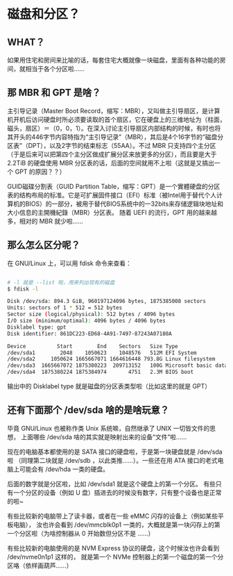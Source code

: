 # 磁盘和分区？

## WHAT？

如果用住宅和房间来比喻的话，每套住宅大概就像一块磁盘，里面有各种功能的房间，就相当于各个分区啦……

## 那 MBR 和 GPT 是啥？

主引导记录（Master Boot Record，缩写：MBR），又叫做主引导扇区，是计算机开机后访问硬盘时所必须要读取的首个扇区，它在硬盘上的三维地址为（柱面，磁头，扇区）＝（0，0，1）。在深入讨论主引导扇区内部结构的时候，有时也将其开头的446字节内容特指为“主引导记录”（MBR），其后是4个16字节的“磁盘分区表”（DPT），以及2字节的结束标志（55AA）。不过 MBR 只支持四个主分区（于是后来可以把第四个主分区做成扩展分区来放更多的分区），而且要是大于 2.2TiB 的硬盘使用 MBR 分区表的话，后面的空间就用不上啦（这就是又搞出一个 GPT 的原因？？）

GUID磁碟分割表（GUID Partition Table，缩写：GPT）是一个實體硬盘的分区表的结构布局的标准。它是可扩展固件接口（EFI）标准（被Intel用于替代个人计算机的BIOS）的一部分，被用于替代BIOS系统中的一32bits来存储逻辑块地址和大小信息的主開機紀錄（MBR）分区表。
随着 UEFI 的流行，GPT 用的越来越多，相对的 MBR 就少啦……

## 那么怎么区分呢？

在 GNU/Linux 上，可以用 fdisk 命令来查看：

```bash

# -l 就是 --list 啦，用来列出现有的磁盘
$ fdisk -l

Disk /dev/sda: 894.3 GiB, 960197124096 bytes, 1875385008 sectors
Units: sectors of 1 * 512 = 512 bytes
Sector size (logical/physical): 512 bytes / 4096 bytes
I/O size (minimum/optimal): 4096 bytes / 4096 bytes
Disklabel type: gpt
Disk identifier: 861DC223-ED68-4A91-7497-87243A07180A

Device          Start        End    Sectors   Size Type
/dev/sda1        2048    1050623    1048576   512M EFI System
/dev/sda2     1050624 1665667071 1664616448 793.8G Linux filesystem
/dev/sda3  1665667072 1875380223  209713152   100G Microsoft basic data
/dev/sda4  1875380224 1875384974       4751   2.3M BIOS boot

```

输出中的 Disklabel type 就是磁盘的分区表类型啦（比如这里的就是 GPT）

## 还有下面那个 /dev/sda 啥的是啥玩意？

毕竟 GNU/Linux 也被称作类 Unix 系统嘛，自然继承了 UNIX 一切皆文件的思想，
上面哪些 /dev/sda 啥的其实就是映射出来的设备“文件”啦……

现在的电脑基本都使用的是 SATA 接口的硬盘啦，于是第一块硬盘就是 /dev/sda 啦
（同理第二块就是 /dev/sdb ，以此类推……）。一些还在用 ATA 接口的老式电脑上可能会有
/dev/hda 一类的硬盘。

后面的数字就是分区啦，比如 /dev/sda1 就是这个硬盘上的第一个分区。
有些只有一个分区的设备（例如 U 盘）插进去的时候没有数字，只有整个设备也是正常的啦~

有些比较新的电脑带上了读卡器，或者在一些 eMMC 闪存的设备上（例如某些平板电脑），
汝也许会看到 /dev/mmcblk0p1 一类的，大概就是第一块闪存上的第一个分区啦（为啥控制器从 0
开始数但分区不是 ……）

有些比较新的电脑使用的是 NVM Express 协议的硬盘，这个时候汝也许会看到 /dev/nvme0n1p1 这样的，
就是第一个 NVMe 控制器上的第一个磁盘的第一个分区咯（依样画葫芦……）

